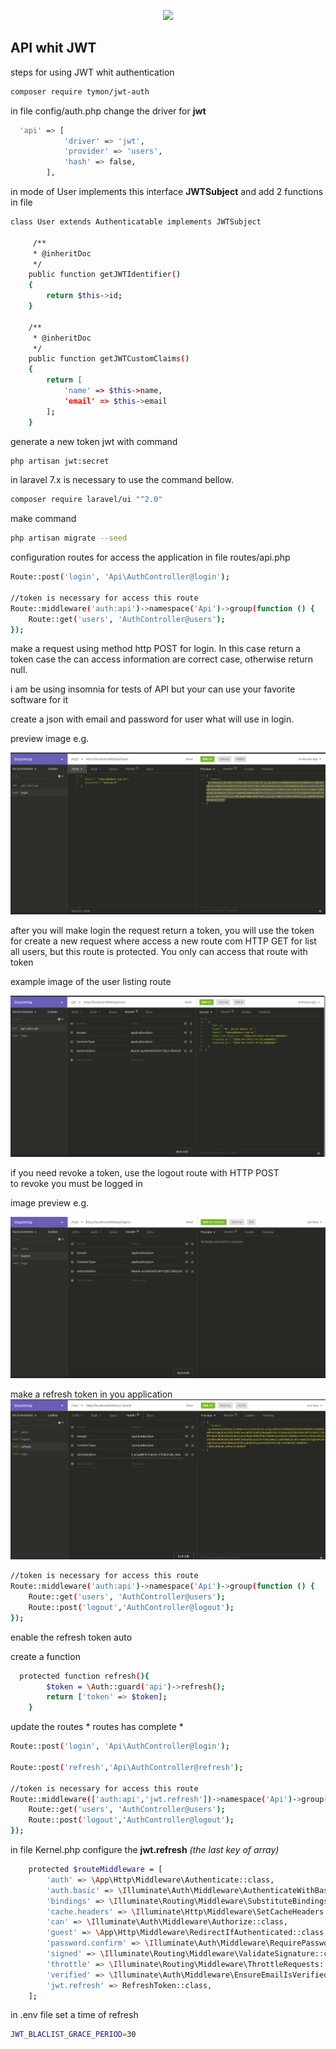 <p align="center"><img src="https://res.cloudinary.com/dtfbvvkyp/image/upload/v1566331377/laravel-logolockup-cmyk-red.svg" width="400"></p>

## API whit JWT

steps for using JWT whit authentication
```bash
composer require tymon/jwt-auth
```
in file config/auth.php change the driver for **jwt**
```bash
  'api' => [
            'driver' => 'jwt',
            'provider' => 'users',
            'hash' => false,
        ],
```
in mode of User implements this interface **JWTSubject** and add 2 functions in file
```bash
class User extends Authenticatable implements JWTSubject

     /**
     * @inheritDoc
     */
    public function getJWTIdentifier()
    {
        return $this->id;
    }

    /**
     * @inheritDoc
     */
    public function getJWTCustomClaims()
    {
        return [
            'name' => $this->name,
            'email' => $this->email
        ];
    }
```

generate a new token jwt with command
```bash
php artisan jwt:secret
```
in laravel 7.x is necessary to use the command bellow. 

```bash
composer require laravel/ui "^2.0"
```

make command 
```bash
php artisan migrate --seed
```

configuration routes for access the application in file routes/api.php
```bash
Route::post('login', 'Api\AuthController@login');

//token is necessary for access this route
Route::middleware('auth:api')->namespace('Api')->group(function () {
    Route::get('users', 'AuthController@users');
});
``` 

make a request using method http POST for login. In this case return a token case the can access information are correct case, otherwise return null.

i am be using insomnia for tests of API but your can use your favorite software for it 

create a json with email and password for user what will use in login.   

preview image e.g.

![request](docs/login.png)

after you will make login the request return a token, you will use the token for create a new request where access a new route com HTTP GET for list all users, but this route is protected. You only can access that route with token   

example image of the user listing route

![request](docs/list-users.png)

if you need revoke a token, use the logout route with HTTP POST   
to revoke you must be logged in

image preview e.g.

![request](docs/logout.png)



make a refresh token in you application   
![request](docs/refresh.png)


```bash
//token is necessary for access this route
Route::middleware('auth:api')->namespace('Api')->group(function () {
    Route::get('users', 'AuthController@users');
    Route::post('logout','AuthController@logout');
});
```

enable the refresh token auto

create a function 
```bash
  protected function refresh(){
        $token = \Auth::guard('api')->refresh();
        return ['token' => $token];
    }
```
update the routes * routes has complete *

```bash
Route::post('login', 'Api\AuthController@login');

Route::post('refresh','Api\AuthController@refresh');

//token is necessary for access this route
Route::middleware(['auth:api','jwt.refresh'])->namespace('Api')->group(function () {
    Route::get('users', 'AuthController@users');
    Route::post('logout','AuthController@logout');
});

```


in file Kernel.php configure the **jwt.refresh** *(the last key of array)*
```bash
    protected $routeMiddleware = [
        'auth' => \App\Http\Middleware\Authenticate::class,
        'auth.basic' => \Illuminate\Auth\Middleware\AuthenticateWithBasicAuth::class,
        'bindings' => \Illuminate\Routing\Middleware\SubstituteBindings::class,
        'cache.headers' => \Illuminate\Http\Middleware\SetCacheHeaders::class,
        'can' => \Illuminate\Auth\Middleware\Authorize::class,
        'guest' => \App\Http\Middleware\RedirectIfAuthenticated::class,
        'password.confirm' => \Illuminate\Auth\Middleware\RequirePassword::class,
        'signed' => \Illuminate\Routing\Middleware\ValidateSignature::class,
        'throttle' => \Illuminate\Routing\Middleware\ThrottleRequests::class,
        'verified' => \Illuminate\Auth\Middleware\EnsureEmailIsVerified::class,
        'jwt.refresh' => RefreshToken::class,
    ];
```

in .env file set a time of refresh 
```bash
JWT_BLACLIST_GRACE_PERIOD=30
```
